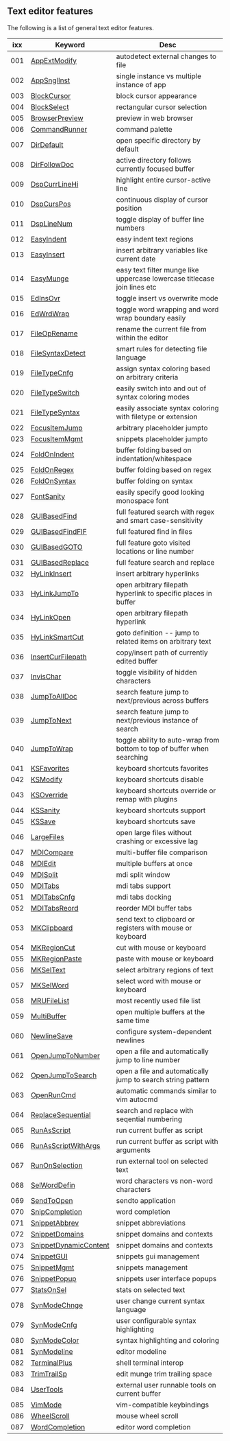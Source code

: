 <!---
### <beg-file_info>
### document_metadata:
###   - caption: "__blank__"
###     desc: |
###         * AUTO-GENERATED-FILE ;; any direct edits will be lost
###     seeinstead: |
###         *  href="smartpath://mytrybits/t/trytexteditor/txt/blogtef.yaml.txt" find="uuid01rrmy003"
### <end-file_info>
--->

## Text editor features

The following is a list of general text editor features.

| ixx | Keyword | Desc |
| ------------- |-------------| -----|      
| 001 | [AppExtModify](doc01/blogtef_appextmodify.md)              | autodetect external changes to file |
| 002 | [AppSnglInst](doc01/blogtef_appsnglinst.md)                | single instance vs multiple instance of app |
| 003 | [BlockCursor](doc01/blogtef_blockcursor.md)                | block cursor appearance |
| 004 | [BlockSelect](doc01/blogtef_blockselect.md)                | rectangular cursor selection |
| 005 | [BrowserPreview](doc01/blogtef_browserpreview.md)          | preview in web browser |
| 006 | [CommandRunner](doc01/blogtef_gotoanything.md)             | command palette |
| 007 | [DirDefault](doc01/blogtef_dirdefault.md)                  | open specific directory by default |
| 008 | [DirFollowDoc](doc01/blogtef_dirfollowdoc.md)              | active directory follows currently focused buffer |
| 009 | [DspCurrLineHi](doc01/blogtef_dspcurrlinehi.md)            | highlight entire cursor-active line |
| 010 | [DspCursPos](doc01/blogtef_dspcurspos.md)                  | continuous display of cursor position |
| 011 | [DspLineNum](doc01/blogtef_dsplinenum.md)                  | toggle display of buffer line numbers |
| 012 | [EasyIndent](doc01/blogtef_easyindent.md)                  | easy indent text regions |
| 013 | [EasyInsert](doc01/blogtef_easyinsert.md)                  | insert arbitrary variables like current date |
| 014 | [EasyMunge](doc01/blogtef_easymunge.md)                    | easy text filter munge like uppercase lowercase titlecase join lines etc |
| 015 | [EdInsOvr](doc01/blogtef_edinsovr.md)                      | toggle insert vs overwrite mode |
| 016 | [EdWrdWrap](doc01/blogtef_edwrdwrap.md)                    | toggle word wrapping and word wrap boundary easily |
| 017 | [FileOpRename](doc01/blogtef_fileoprename.md)              | rename the current file from within the editor |
| 018 | [FileSyntaxDetect](doc01/blogtef_filesyntaxdetect.md)      | smart rules for detecting file language |
| 019 | [FileTypeCnfg](doc01/blogtef_filetypecnfg.md)              | assign syntax coloring based on arbitrary criteria |
| 020 | [FileTypeSwitch](doc01/blogtef_filetypeswitch.md)          | easily switch into and out of syntax coloring modes |
| 021 | [FileTypeSyntax](doc01/blogtef_filetypesyntax.md)          | easily associate syntax coloring with filetype or extension |
| 022 | [FocusItemJump](doc01/blogtef_focusitemjump.md)            | arbitrary placeholder jumpto |
| 023 | [FocusItemMgmt](doc01/blogtef_focusitemmgmt.md)            | snippets placeholder jumpto |
| 024 | [FoldOnIndent](doc01/blogtef_foldonindent.md)              | buffer folding based on indentation/whitespace |
| 025 | [FoldOnRegex](doc01/blogtef_foldonregex.md)                | buffer folding based on regex |
| 026 | [FoldOnSyntax](doc01/blogtef_foldonsyntax.md)              | buffer folding on syntax |
| 027 | [FontSanity](doc01/blogtef_fontsanity.md)                  | easily specify good looking monospace font |
| 028 | [GUIBasedFind](doc01/blogtef_guibasedfind.md)              | full featured search with regex and smart case-sensitivity |
| 029 | [GUIBasedFindFIF](doc01/blogtef_guibasedfindfif.md)        | full featured find in files |
| 030 | [GUIBasedGOTO](doc01/blogtef_guibasedgoto.md)              | full feature goto visited locations or line number |
| 031 | [GUIBasedReplace](doc01/blogtef_guibasedreplace.md)        | full feature search and replace |
| 032 | [HyLinkInsert](doc01/blogtef_hylinkinsert.md)              | insert arbitrary hyperlinks |
| 033 | [HyLinkJumpTo](doc01/blogtef_hylinkjumpto.md)              | open arbitrary filepath hyperlink to specific places in buffer |
| 034 | [HyLinkOpen](doc01/blogtef_hylinkopen.md)                  | open arbitrary filepath hyperlink |
| 035 | [HyLinkSmartCut](doc01/blogtef_hylinksmartcut.md)          | goto definition -- jump to related items on arbitrary text |
| 036 | [InsertCurFilepath](doc01/blogtef_insertcurfilepath.md)    | copy/insert path of currently edited buffer |
| 037 | [InvisChar](doc01/blogtef_invischar.md)                    | toggle visibility of hidden characters |
| 038 | [JumpToAllDoc](doc01/blogtef_jumptoalldoc.md)              | search feature jump to next/previous across buffers |
| 039 | [JumpToNext](doc01/blogtef_jumptonext.md)                  | search feature jump to next/previous instance of search |
| 040 | [JumpToWrap](doc01/blogtef_jumptowrap.md)                  | toggle ability to auto-wrap from bottom to top of buffer when searching |
| 041 | [KSFavorites](doc01/blogtef_ksfavorites.md)                | keyboard shortcuts favorites |
| 042 | [KSModify](doc01/blogtef_ksmodify.md)                      | keyboard shortcuts disable |
| 043 | [KSOverride](doc01/blogtef_ksoverride.md)                  | keyboard shortcuts override or remap with plugins |
| 044 | [KSSanity](doc01/blogtef_kssanity.md)                      | keyboard shortcuts support |
| 045 | [KSSave](doc01/blogtef_kssave.md)                          | keyboard shortcuts save |
| 046 | [LargeFiles](doc01/blogtef_largefiles.md)                  | open large files without crashing or excessive lag |
| 047 | [MDICompare](doc01/blogtef_mdicompare.md)                  | multi-buffer file comparison |
| 048 | [MDIEdit](doc01/blogtef_mdiedit.md)                        | multiple buffers at once |
| 049 | [MDISplit](doc01/blogtef_mdisplit.md)                      | mdi split window |
| 050 | [MDITabs](doc01/blogtef_mditabs.md)                        | mdi tabs support |
| 051 | [MDITabsCnfg](doc01/blogtef_mditabscnfg.md)                | mdi tabs docking |
| 052 | [MDITabsReord](doc01/blogtef_mditabsreord.md)              | reorder MDI buffer tabs |
| 053 | [MKClipboard](doc01/blogtef_mkclipboard.md)                | send text to clipboard or registers with mouse or keyboard |
| 054 | [MKRegionCut](doc01/blogtef_mkregioncut.md)                | cut with mouse or keyboard |
| 055 | [MKRegionPaste](doc01/blogtef_mkregionpaste.md)            | paste with mouse or keyboard |
| 056 | [MKSelText](doc01/blogtef_mkseltext.md)                    | select arbitrary regions of text |
| 057 | [MKSelWord](doc01/blogtef_mkselword.md)                    | select word with mouse or keyboard |
| 058 | [MRUFileList](doc01/blogtef_mrufilelist.md)                | most recently used file list |
| 059 | [MultiBuffer](doc01/blogtef_multibuffer.md)                | open multiple buffers at the same time |
| 060 | [NewlineSave](doc01/blogtef_newlinesave.md)                | configure system-dependent newlines |
| 061 | [OpenJumpToNumber](doc01/blogtef_openjumptonumber.md)      | open a file and automatically jump to line number |
| 062 | [OpenJumpToSearch](doc01/blogtef_openjumptosearch.md)      | open a file and automatically jump to search string pattern |
| 063 | [OpenRunCmd](doc01/blogtef_openruncmd.md)                  | automatic commands similar to vim autocmd |
| 064 | [ReplaceSequential](doc01/blogtef_repifexpression.md)      | search and replace with seqential numbering |
| 065 | [RunAsScript](doc01/blogtef_runasscript.md)                | run current buffer as script |
| 066 | [RunAsScriptWithArgs](doc01/blogtef_runasscriptwithargs.md) | run current buffer as script with arguments |
| 067 | [RunOnSelection](doc01/blogtef_runonselection.md)          | run external tool on selected text |
| 068 | [SelWordDefin](doc01/blogtef_selworddefin.md)              | word characters vs non-word characters |
| 069 | [SendToOpen](doc01/blogtef_sendtoopen.md)                  | sendto application |
| 070 | [SnipCompletion](doc01/blogtef_snipcompletion.md)          | word completion |
| 071 | [SnippetAbbrev](doc01/blogtef_snippetabbrev.md)            | snippet abbreviations |
| 072 | [SnippetDomains](doc01/blogtef_snippetdomains.md)          | snippet domains and contexts |
| 073 | [SnippetDynamicContent](doc01/blogtef_snippetdynamic.md)   | snippet domains and contexts |
| 074 | [SnippetGUI](doc01/blogtef_snippetgui.md)                  | snippets gui management |
| 075 | [SnippetMgmt](doc01/blogtef_snippetmgmt.md)                | snippets management |
| 076 | [SnippetPopup](doc01/blogtef_snippetpopup.md)              | snippets user interface popups |
| 077 | [StatsOnSel](doc01/blogtef_statsonsel.md)                  | stats on selected text |
| 078 | [SynModeChnge](doc01/blogtef_synmodechnge.md)              | user change current syntax language |
| 079 | [SynModeCnfg](doc01/blogtef_synmodecnfg.md)                | user configurable syntax highlighting |
| 080 | [SynModeColor](doc01/blogtef_synmodecolor.md)              | syntax highlighting and coloring |
| 081 | [SynModeline](doc01/blogtef_synmodeline.md)                | editor modeline |
| 082 | [TerminalPlus](doc01/blogtef_terminalplus.md)              | shell terminal interop |
| 083 | [TrimTrailSp](doc01/blogtef_trimtrailsp.md)                | edit munge trim trailing space |
| 084 | [UserTools](doc01/blogtef_usertools.md)                    | external user runnable tools on current buffer |
| 085 | [VimMode](doc01/bumpy_apure_misty.md)                      | vim-compatible keybindings |
| 086 | [WheelScroll](doc01/blogtef_wheelscroll.md)                | mouse wheel scroll |
| 087 | [WordCompletion](doc01/blogtef_wordcompletion.md)          | editor word completion |
      